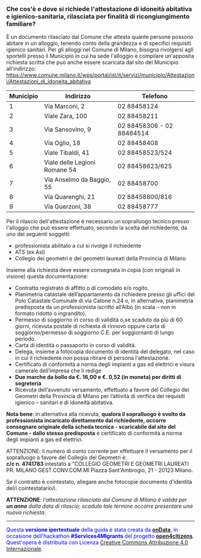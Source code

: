 ### Che cos'è e dove si richiede l'attestazione di idoneità abitativa e igienico-sanitaria, rilasciata per finalità di ricongiungimento familiare?

È un documento rilasciato dal Comune che attesta quante persone possono
abitare in un alloggio, tenendo conto della grandezza e di specifici
requisiti igienico sanitari. Per gli alloggi nel Comune di Milano,
bisogna rivolgersi agli sportelli presso il Municipio in cui ha sede
l'alloggio e compilare un'apposita richiesta scritta che può anche
essere scaricata dal sito del Municipio all'indirizzo:<br>
[https://www.comune.milano.it/wps/portal/ist/it/servizi/municipio/Attestazioni/Attestazioni_di_idoneita_abitativa  ](https://www.comune.milano.it/wps/portal/ist/it/servizi/municipio/Attestazioni/Attestazioni_di_idoneita_abitativa  )

|Municipio|Indirizzo|Telefono|
|---|---|---|
|1|Via Marconi, 2|02 88458124|
|2|Viale Zara, 100|02 88458211|
|3|Via Sansovino, 9|02 88458306 - 02 88464514|
|4|Via Oglio, 18|02 88458408|
|5|Viale Tibaldi, 41|02 88458523/524|
|6|Viale delle Legioni Romane 54|02 88458623/625|
|7|Via Anselmo da Baggio, 55|02 88458700|
|8|Via Quarenghi, 21|02 88458800/816|
|9|Via Guerzoni, 38|02 88458777|

Per il rilascio dell'attestazione è necessario un sopralluogo tecnico
presso l'alloggio che può essere effettuato, secondo la scelta del
richiedente, da uno dei seguenti soggetti:

- professionista abilitato a cui si rivolge il richiedente
- ATS (ex Asl)
- Collegio dei geometri e dei geometri laureati della Provincia di
Milano

Insieme alla richiesta deve essere consegnata in copia (con originali in visione) questa documentazione:

- Contratto registrato di affitto o di comodato e/o rogito.
- Planimetria  catastale  dell’appartamento  da  richiedere  presso  gli  uffici  del  Polo Catastale Comunale di via Catone n.24 o, in alternativa, planimetria predisposta da un professionista iscritto all’Albo (in scala – non in formato ridotto o ingrandito).
- Permesso di soggiorno in corso di validità o,se scaduto da più di 60
giorni, ricevuta postale di richiesta di rinnovo oppure carta di
soggiorno/permesso di soggiorno C.E. per soggiornanti di lungo periodo.
- Carta di identità o passaporto in corso di validità.
- Delega, insieme a fotocopia documento di identità del delegato, nel
caso in cui il richiedente non possa ritirare di persona l'attestazione.
- Certificato di conformità a norma degli impianti a gas ed elettrici  e visura camerale dell’impresa che li redige
- **Due marche da bollo da €. 16,00 e €. 0,52 (in moneta) per diritti di segreteria**
- Ricevuta dell’avvenuto versamento, effettuato a favore del Collegio dei Geometri della Provincia di Milano per l’attività di verifica dei requisiti igienico – sanitari e di idoneità abitativa.

**Nota bene**: in alternativa alla ricevuta, **qualora il
sopralluogo è svolto da professionista incaricato direttamente dal
richiedente, occorre consegnare originale della scheda tecnica -  scaricabile  dal  sito  del  Comune  -  dallo  stesso predisposta** e certificato di conformità a norma degli impianti a gas ed elettrici.

ATTENZIONE: il numero di conto corrente per effettuare il versamento per il sopralluogo a favore del Collegio dei Geometri è: <br>**c/c n. 4741783** intestato a "COLLEGIO GEOMETRI E GEOMETRI LAUREATI PR. MILANO GEST.CONV.COM.MI Piazza Sant'Ambrogio, 21 - 20123 Milano.

Se il contratto è cointestato, allegare anche fotocopie documento
d'identità del/i cointestatario/i.

**ATTENZIONE**: *l'attestazione rilasciata dal Comune di Milano è valida per **un anno** dalla data di rilascio; scaduto tale termine occorre presentare una nuova richiesta*.

---
<footer style="color:blue !important;">
<div id="about">
Questa <strong>versione ipertestuale</strong> della guida è stata creata da <a href="http://ondata.it/" target="_blank"><strong>onData</strong></a>, in occasione dell'hackathon <strong>#Services4MIgrants</strong> del progetto <a href="http://open4citizens.eu/" target="_blank"><strong>open4citizens</strong></a>.
</div>
<div id="licenza">
Quest'opera è distribuita con Licenza <a rel="license" href="http://creativecommons.org/licenses/by/4.0/">Creative Commons Attribuzione 4.0 Internazionale</a>.
</div>
</footer>